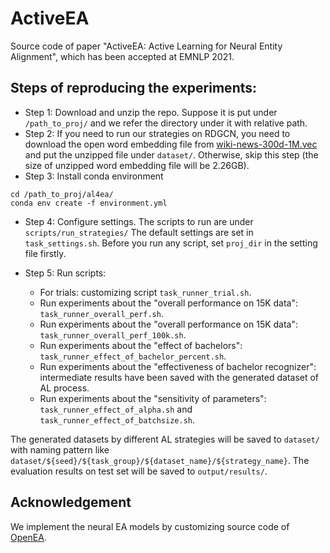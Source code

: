 # ActiveEA

Source code of paper "ActiveEA: Active Learning for Neural Entity Alignment", which has been accepted at EMNLP 2021.

## Steps of reproducing the experiments:

- Step 1: Download and unzip the repo. Suppose it is put under `/path_to_proj/` and we refer the directory under it with relative path. 
- Step 2: If you need to run our strategies on RDGCN, you need to download the open word embedding file 
from [wiki-news-300d-1M.vec](https://dl.fbaipublicfiles.com/fasttext/vectors-english/wiki-news-300d-1M.vec.zip) 
and put the unzipped file under `dataset/`.
Otherwise, skip this step (the size of unzipped word embedding file will be 2.26GB).
- Step 3: Install conda environment
```shell script
cd /path_to_proj/al4ea/
conda env create -f environment.yml
```

- Step 4: Configure settings.
The scripts to run are under `scripts/run_strategies/`
The default settings are set in `task_settings.sh`. Before you run any script, set `proj_dir` in the setting file firstly. 


- Step 5: Run scripts:
    * For trials: customizing script `task_runner_trial.sh`.
    * Run experiments about the "overall performance on 15K data": `task_runner_overall_perf.sh`.
    * Run experiments about the "overall performance on 15K data": `task_runner_overall_perf_100k.sh`.
    * Run experiments about the "effect of bachelors": `task_runner_effect_of_bachelor_percent.sh`.
    * Run experiments about the "effectiveness of bachelor recognizer": intermediate results have been saved with the generated dataset of AL process. 
    * Run experiments about the "sensitivity of parameters": `task_runner_effect_of_alpha.sh` and `task_runner_effect_of_batchsize.sh`.

The generated datasets by different AL strategies will be saved to `dataset/` with naming pattern like `dataset/${seed}/${task_group}/${dataset_name}/${strategy_name}`. 
The evaluation results on test set will be saved to `output/results/`. 


## Acknowledgement
We implement the neural EA models by customizing source code of [OpenEA](https://github.com/nju-websoft/OpenEA).








 





